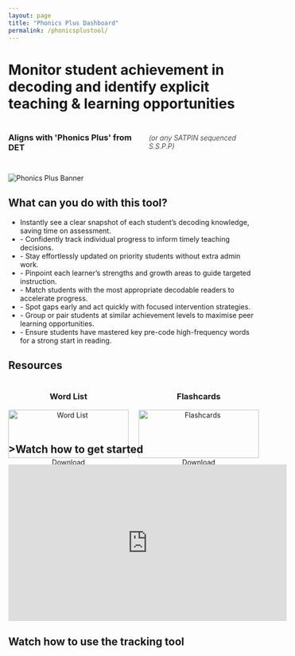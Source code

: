 ```yaml
---
layout: page
title: "Phonics Plus Dashboard"
permalink: /phonicsplustool/
---
```


<h1>Monitor student achievement in decoding and identify explicit teaching & learning opportunities</h1>
<div style="display: flex; align-items: baseline; gap: 10px;">
  <h3>Aligns with 'Phonics Plus' from DET</h3>
  <h6 style="font-weight: 300;">(or any SATPIN sequenced S.S.P.P)</h6>
</div>

<p class="center-text">
  <img src="{{ '/assets/img/phonicsplusbanner.png' | relative_url }}" alt="Phonics Plus Banner" />
</p>

<h2>What can you do with this tool?</h2>
<ul class="lead">
    <li>Instantly see a clear snapshot of each student’s decoding knowledge, saving time on assessment.</li>
    <li>- Confidently track individual progress to inform timely teaching decisions.</li>
    <li>- Stay effortlessly updated on priority students without extra admin work.</li>
    <li>- Pinpoint each learner’s strengths and growth areas to guide targeted instruction.</li>
    <li>- Match students with the most appropriate decodable readers to accelerate progress.</li>
    <li>- Spot gaps early and act quickly with focused intervention strategies.</li>
    <li>- Group or pair students at similar achievement levels to maximise peer learning opportunities.</li>
    <li>- Ensure students have mastered key pre-code high-frequency words for a strong start in reading.</li>
</ul>

<h2>Resources</h2>
<div class="flex-columns" style="display: flex; gap: 20px; text-align: center;">
  <!-- Column 1 -->
  <div style="flex: 1;">
    <h3>Word List</h3>
    <img src="{{ site.baseurl }}/assets/img/wordlist.png" alt="Word List" style="width: 100%; height: auto; max-width: 400px;">
    <br>
   <a href="{{ '/assets/files/wordlist.pdf' | relative_url }}" class="btn btn-primary" download>Download</a>
  </div>

  <!-- Column 2 -->
  <div style="flex: 1;">
    <h3>Flashcards</h3>
    <img src="{{ site.baseurl }}/assets/img/flashcards.png" alt="Flashcards" style="width: 100%; height: auto; max-width: 400px;">
    <br>
    <a href="{{ '/assets/files/flashcards.pdf' | relative_url }}" class="btn btn-primary" download>Download</a>
  </div>
</div>



<h2>>Watch how to get started</h2>
<iframe width="560" height="315" src="https://www.youtube.com/embed/dQw4w9WgXcQ?si=DsIudnEbD4oYo2UO" title="YouTube video player" frameborder="0" allow="accelerometer; autoplay; clipboard-write; encrypted-media; gyroscope; picture-in-picture; web-share" referrerpolicy="strict-origin-when-cross-origin" allowfullscreen></iframe>

## Watch how to use the tracking tool
